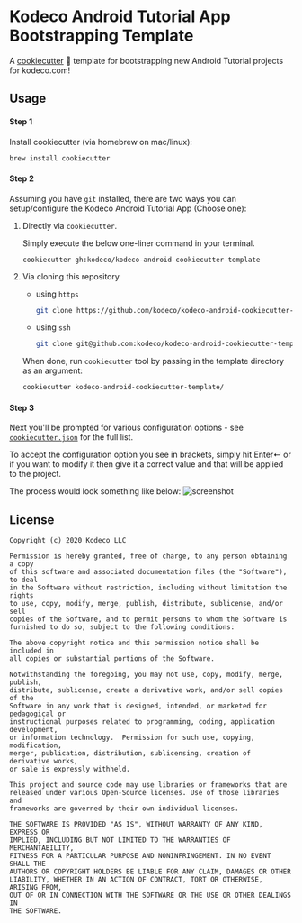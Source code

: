 # Kodeco Android Tutorial App Bootstrapping Template

A [cookiecutter](https://github.com/cookiecutter/cookiecutter) :cookie: template for bootstrapping new Android Tutorial projects for kodeco.com!

## Usage

#### Step 1

Install cookiecutter (via homebrew on mac/linux):

```bash
brew install cookiecutter
```

#### Step 2

Assuming you have `git` installed, there are two ways you can setup/configure the Kodeco Android Tutorial App (Choose one):

1. Directly via `cookiecutter`.

   Simply execute the below one-liner command in your terminal.
    ```
    cookiecutter gh:kodeco/kodeco-android-cookiecutter-template
    ````
1. Via cloning this repository

   - using `https`

       ```bash
       git clone https://github.com/kodeco/kodeco-android-cookiecutter-template
       ```

   - using `ssh`
       ```bash
       git clone git@github.com:kodeco/kodeco-android-cookiecutter-template.git
       ```

   When done, run `cookiecutter` tool by passing in the template directory as an argument:

    ```bash
    cookiecutter kodeco-android-cookiecutter-template/
    ```
#### Step 3

Next you'll be prompted for various configuration options - see [`cookiecutter.json`](/cookiecutter.json) for the full list.

To accept the configuration option you see in brackets, simply hit Enter↵ or if you want to modify it then give it a correct value and that will be applied to the project.

The process would look something like below:
![screenshot](screenshot.png)

## License

```
Copyright (c) 2020 Kodeco LLC

Permission is hereby granted, free of charge, to any person obtaining a copy
of this software and associated documentation files (the "Software"), to deal
in the Software without restriction, including without limitation the rights
to use, copy, modify, merge, publish, distribute, sublicense, and/or sell
copies of the Software, and to permit persons to whom the Software is
furnished to do so, subject to the following conditions:

The above copyright notice and this permission notice shall be included in
all copies or substantial portions of the Software.

Notwithstanding the foregoing, you may not use, copy, modify, merge, publish,
distribute, sublicense, create a derivative work, and/or sell copies of the
Software in any work that is designed, intended, or marketed for pedagogical or
instructional purposes related to programming, coding, application development,
or information technology.  Permission for such use, copying, modification,
merger, publication, distribution, sublicensing, creation of derivative works,
or sale is expressly withheld.

This project and source code may use libraries or frameworks that are
released under various Open-Source licenses. Use of those libraries and
frameworks are governed by their own individual licenses.

THE SOFTWARE IS PROVIDED "AS IS", WITHOUT WARRANTY OF ANY KIND, EXPRESS OR
IMPLIED, INCLUDING BUT NOT LIMITED TO THE WARRANTIES OF MERCHANTABILITY,
FITNESS FOR A PARTICULAR PURPOSE AND NONINFRINGEMENT. IN NO EVENT SHALL THE
AUTHORS OR COPYRIGHT HOLDERS BE LIABLE FOR ANY CLAIM, DAMAGES OR OTHER
LIABILITY, WHETHER IN AN ACTION OF CONTRACT, TORT OR OTHERWISE, ARISING FROM,
OUT OF OR IN CONNECTION WITH THE SOFTWARE OR THE USE OR OTHER DEALINGS IN
THE SOFTWARE.
```
